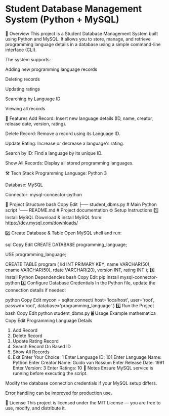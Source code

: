 # Student Database Management System (Python + MySQL)
📌 Overview
This project is a Student Database Management System built using Python and MySQL.
It allows you to store, manage, and retrieve programming language details in a database using a simple command-line interface (CLI).

The system supports:

Adding new programming language records

Deleting records

Updating ratings

Searching by Language ID

Viewing all records

🚀 Features
Add Record: Insert new language details (ID, name, creator, release date, version, rating).

Delete Record: Remove a record using its Language ID.

Update Rating: Increase or decrease a language's rating.

Search by ID: Find a language by its unique ID.

Show All Records: Display all stored programming languages.

🛠️ Tech Stack
Programming Language: Python 3

Database: MySQL

Connector: mysql-connector-python

📂 Project Structure
bash
Copy
Edit
├── student_dbms.py    # Main Python script
└── README.md          # Project documentation
⚙️ Setup Instructions
1️⃣ Install MySQL
Download & install MySQL from:
https://dev.mysql.com/downloads/

2️⃣ Create Database & Table
Open MySQL shell and run:

sql
Copy
Edit
CREATE DATABASE programming_language;

USE programming_language;

CREATE TABLE program (
    lid INT PRIMARY KEY,
    name VARCHAR(50),
    cname VARCHAR(50),
    rdate VARCHAR(20),
    version INT,
    rating INT
);
3️⃣ Install Python Dependencies
bash
Copy
Edit
pip install mysql-connector-python
4️⃣ Configure Database Credentials
In the Python file, update the connection details if needed:

python
Copy
Edit
mycon = sqltor.connect(
    host='localhost',
    user='root',
    passwd='root',
    database='programming_language'
)
5️⃣ Run the Project
bash
Copy
Edit
python student_dbms.py
🖥️ Usage Example
mathematica
Copy
Edit
Programming Language Details
1. Add Record
2. Delete Record
3. Update Rating Record
4. Search Record On Based ID
5. Show All Records
6. Exit
Enter Your Choice: 1
Enter Language ID: 101
Enter Language Name: Python
Enter Creator Name: Guido van Rossum
Enter Release Date: 1991
Enter Version: 3
Enter Ratings: 10
📌 Notes
Ensure MySQL service is running before executing the script.

Modify the database connection credentials if your MySQL setup differs.

Error handling can be improved for production use.

📜 License
This project is licensed under the MIT License — you are free to use, modify, and distribute it.

